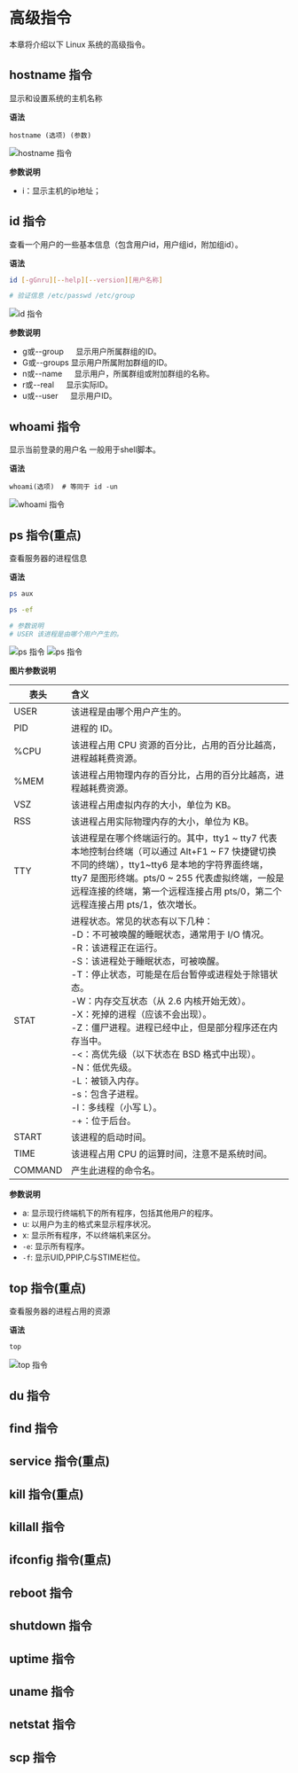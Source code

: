 # 高级指令

本章将介绍以下 Linux 系统的高级指令。

## hostname 指令

显示和设置系统的主机名称

**语法**
```shell
hostname (选项) (参数)
```
![hostname 指令](/blogs/images/linux/hostname.png)

**参数说明**
- i：显示主机的ip地址；

## id 指令

查看一个用户的一些基本信息（包含用户id，用户组id，附加组id）。

**语法**
```bash
id [-gGnru][--help][--version][用户名称]

# 验证信息 /etc/passwd /etc/group
```
![id 指令](/blogs/images/linux/id.png)

**参数说明**
- g或--group 　 显示用户所属群组的ID。
- G或--groups   显示用户所属附加群组的ID。
- n或--name 　  显示用户，所属群组或附加群组的名称。
- r或--real 　  显示实际ID。
- u或--user 　  显示用户ID。

## whoami 指令

显示当前登录的用户名 一般用于shell脚本。

**语法**
```shell
whoami(选项)  # 等同于 id -un
```
![whoami 指令](/blogs/images/linux/whoami.png)

## ps 指令(重点)

查看服务器的进程信息

**语法**
```bash
ps aux

ps -ef

# 参数说明
# USER 该进程是由哪个用户产生的。
```
![ps 指令](/blogs/images/linux/ps1.png)
![ps 指令](/blogs/images/linux/ps2.png)

**图片参数说明**

| 表头    | 含义                                                         |
| ------- | :----------------------------------------------------------- |
| USER    | 该进程是由哪个用户产生的。                                   |
| PID     | 进程的 ID。                                                  |
| %CPU    | 该进程占用 CPU 资源的百分比，占用的百分比越高，进程越耗费资源。 |
| %MEM    | 该进程占用物理内存的百分比，占用的百分比越高，进程越耗费资源。 |
| VSZ     | 该进程占用虚拟内存的大小，单位为 KB。                        |
| RSS     | 该进程占用实际物理内存的大小，单位为 KB。                    |
| TTY     | 该进程是在哪个终端运行的。其中，tty1 ~ tty7 代表本地控制台终端（可以通过 Alt+F1 ~ F7 快捷键切换不同的终端），tty1~tty6 是本地的字符界面终端，tty7 是图形终端。pts/0 ~ 255 代表虚拟终端，一般是远程连接的终端，第一个远程连接占用 pts/0，第二个远程连接占用 pts/1，依次増长。 |
| STAT    | 进程状态。常见的状态有以下几种：<br/>-D：不可被唤醒的睡眠状态，通常用于 I/O 情况。<br/>-R：该进程正在运行。<br/>-S：该进程处于睡眠状态，可被唤醒。<br/>-T：停止状态，可能是在后台暂停或进程处于除错状态。<br/>-W：内存交互状态（从 2.6 内核开始无效）。<br/>-X：死掉的进程（应该不会出现）。<br/>-Z：僵尸进程。进程已经中止，但是部分程序还在内存当中。<br/>-<：高优先级（以下状态在 BSD 格式中出现）。<br/>-N：低优先级。<br/>-L：被锁入内存。<br/>-s：包含子进程。<br/>-l：多线程（小写 L）。<br/>-+：位于后台。 |
| START   | 该进程的启动时间。                                           |
| TIME    | 该进程占用 CPU 的运算时间，注意不是系统时间。                |
| COMMAND | 产生此进程的命令名。                                         |

**参数说明**
- a: 显示现行终端机下的所有程序，包括其他用户的程序。
- u: 以用户为主的格式来显示程序状况。
- x: 显示所有程序，不以终端机来区分。
- `-e`: 显示所有程序。
- `-f`: 显示UID,PPIP,C与STIME栏位。

## top 指令(重点)

查看服务器的进程占用的资源

**语法**
```bash
top
```
![top 指令](/blogs/images/linux/top.png)

## du 指令

## find 指令

## service 指令(重点)

## kill 指令(重点)

## killall 指令

## ifconfig 指令(重点)

## reboot 指令

## shutdown 指令

## uptime 指令

## uname 指令

## netstat 指令

## scp 指令